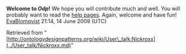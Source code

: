 __Welcome to _Odp_!__ We hope you will contribute much and well. 
You will probably want to read the [help pages](http://ontologydesignpatterns.org/wiki/Help:Contents "Help:Contents"). Again, welcome and have fun! [EvaBlomqvist](../User/EvaBlomqvist.md "User:EvaBlomqvist") 21:14, 14 June 2009 (UTC)





Retrieved from "[http://ontologydesignpatterns.org/wiki/User\_talk:Nickroxx](../User_talk/Nickroxx.md)"